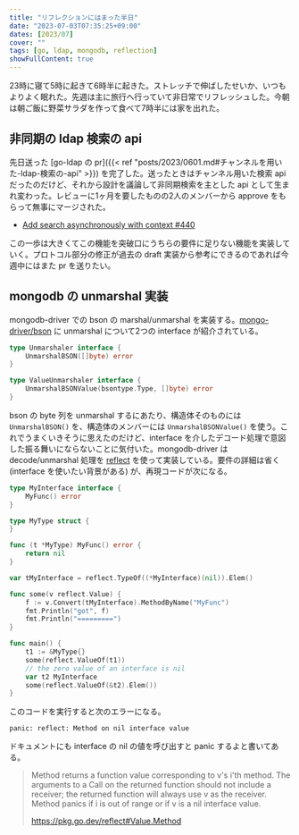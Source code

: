 ```yaml
---
title: "リフレクションにはまった半日"
date: "2023-07-03T07:35:25+09:00"
dates: [2023/07]
cover: ""
tags: [go, ldap, mongodb, reflection]
showFullContent: true
---
```


23時に寝て5時に起きて6時半に起きた。ストレッチで伸ばしたせいか、いつもよりよく眠れた。先週は主に旅行へ行っていて非日常でリフレッシュした。今朝は朝ご飯に野菜サラダを作って食べて7時半には家を出れた。

## 非同期の ldap 検索の api
 
先日送った [go-ldap の pr]({{< ref "posts/2023/0601.md#チャンネルを用いた-ldap-検索の-api" >}}) を完了した。送ったときはチャンネル用いた検索 api だったのだけど、それから設計を議論して非同期検索を主とした api として生まれ変わった。レビューに1ヶ月を要したものの2人のメンバーから approve をもらって無事にマージされた。

* [Add search asynchronously with context #440](https://github.com/go-ldap/ldap/pull/440)

この一歩は大きくてこの機能を突破口にうちらの要件に足りない機能を実装していく。プロトコル部分の修正が過去の draft 実装から参考にできるのであれば今週中にはまた pr を送りたい。

## mongodb の unmarshal 実装

mongodb-driver での bson の marshal/unmarshal を実装する。[mongo-driver/bson](https://pkg.go.dev/go.mongodb.org/mongo-driver/bson) に unmarshal について2つの interface が紹介されている。

```go
type Unmarshaler interface {
	UnmarshalBSON([]byte) error
}

type ValueUnmarshaler interface {
	UnmarshalBSONValue(bsontype.Type, []byte) error
}
```

bson の byte 列を unmarshal するにあたり、構造体そのものには `UnmarshalBSON()` を、構造体のメンバーには `UnmarshalBSONValue()` を使う。これでうまくいきそうに思えたのだけど、interface を介したデコード処理で意図した振る舞いにならないことに気付いた。mongodb-driver は decode/unmarshal 処理を [reflect](https://pkg.go.dev/reflect) を使って実装している。要件の詳細は省く (interface を使いたい背景がある) が、再現コードが次になる。

```go
type MyInterface interface {
	MyFunc() error
}

type MyType struct {
}

func (t *MyType) MyFunc() error {
	return nil
}

var tMyInterface = reflect.TypeOf((*MyInterface)(nil)).Elem()

func some(v reflect.Value) {
	f := v.Convert(tMyInterface).MethodByName("MyFunc")
	fmt.Println("got", f)
	fmt.Println("=========")
}

func main() {
	t1 := &MyType{}
	some(reflect.ValueOf(t1))
	// the zero value of an interface is nil
	var t2 MyInterface
	some(reflect.ValueOf(&t2).Elem())
}
```

このコードを実行すると次のエラーになる。

```
panic: reflect: Method on nil interface value
```

ドキュメントにも interface の nil の値を呼び出すと panic するよと書いてある。

> Method returns a function value corresponding to v's i'th method. The arguments to a Call on the returned function should not include a receiver; the returned function will always use v as the receiver. Method panics if i is out of range or if v is a nil interface value.
> 
> https://pkg.go.dev/reflect#Value.Method
